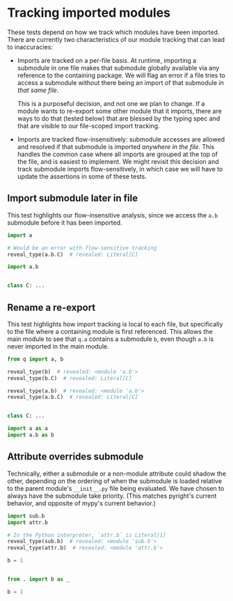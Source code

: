 # Tracking imported modules

These tests depend on how we track which modules have been imported. There are currently two
characteristics of our module tracking that can lead to inaccuracies:

- Imports are tracked on a per-file basis. At runtime, importing a submodule in one file makes that
    submodule globally available via any reference to the containing package. We will flag an error
    if a file tries to access a submodule without there being an import of that submodule _in that
    same file_.

    This is a purposeful decision, and not one we plan to change. If a module wants to re-export some
    other module that it imports, there are ways to do that (tested below) that are blessed by the
    typing spec and that are visible to our file-scoped import tracking.

- Imports are tracked flow-insensitively: submodule accesses are allowed and resolved if that
    submodule is imported _anywhere in the file_. This handles the common case where all imports are
    grouped at the top of the file, and is easiest to implement. We might revisit this decision and
    track submodule imports flow-sensitively, in which case we will have to update the assertions in
    some of these tests.

## Import submodule later in file

This test highlights our flow-insensitive analysis, since we access the `a.b` submodule before it
has been imported.

```py
import a

# Would be an error with flow-sensitive tracking
reveal_type(a.b.C)  # revealed: Literal[C]

import a.b
```

```py path=a/__init__.py
```

```py path=a/b.py
class C: ...
```

## Rename a re-export

This test highlights how import tracking is local to each file, but specifically to the file where a
containing module is first referenced. This allows the main module to see that `q.a` contains a
submodule `b`, even though `a.b` is never imported in the main module.

```py
from q import a, b

reveal_type(b)  # revealed: <module 'a.b'>
reveal_type(b.C)  # revealed: Literal[C]

reveal_type(a.b)  # revealed: <module 'a.b'>
reveal_type(a.b.C)  # revealed: Literal[C]
```

```py path=a/__init__.py
```

```py path=a/b.py
class C: ...
```

```py path=q.py
import a as a
import a.b as b
```

## Attribute overrides submodule

Technically, either a submodule or a non-module attribute could shadow the other, depending on the
ordering of when the submodule is loaded relative to the parent module's `__init__.py` file being
evaluated. We have chosen to always have the submodule take priority. (This matches pyright's
current behavior, and opposite of mypy's current behavior.)

```py
import sub.b
import attr.b

# In the Python interpreter, `attr.b` is Literal[1]
reveal_type(sub.b)  # revealed: <module 'sub.b'>
reveal_type(attr.b)  # revealed: <module 'attr.b'>
```

```py path=sub/__init__.py
b = 1
```

```py path=sub/b.py
```

```py path=attr/__init__.py
from . import b as _

b = 1
```

```py path=attr/b.py
```
